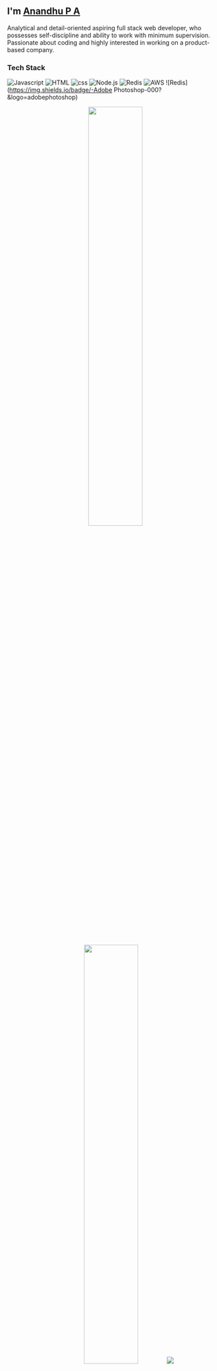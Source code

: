 <!-- <img align="left" width="150" height="150" alt="Dani Akash" src="https://img.freepik.com/free-vector/laptop-with-program-code-isometric-icon-software-development-programming-applications-dark-neon_39422-971.jpg?size=626&ext=jpg"/>
 -->
## I'm [Anandhu P A][homepage]
Analytical and detail-oriented aspiring full stack web developer, who possesses self-discipline and ability to work with minimum supervision. Passionate about coding and highly interested in working on a product-based company.
   
[homepage]: https://anandhupa1.github.io/
[github]: https://github.com/Anandhupa1

<!-- --- -->


###  Tech Stack

<!-- ![JavaScript](https://img.shields.io/badge/javascript-%23323330.svg?style=flat&logo=javascript&logoColor=%23F7DF1E) ![HTML5](https://img.shields.io/badge/html5-%23E34F26.svg?style=flat&logo=html5&logoColor=white) ![CSS3](https://img.shields.io/badge/css3-%231572B6.svg?style=flat&logo=css3&logoColor=white) ![AWS](https://img.shields.io/badge/AWS-%23FF9900.svg?style=flat&logo=amazon-aws&logoColor=white) ![Netlify](https://img.shields.io/badge/netlify-%23000000.svg?style=flat&logo=netlify&logoColor=#00C7B7) ![NodeJS](https://img.shields.io/badge/node.js-6DA55F?style=flat&logo=node.js&logoColor=white) ![Socket.io](https://img.shields.io/badge/Socket.io-black?style=flat&logo=socket.io&badgeColor=010101) ![JWT](https://img.shields.io/badge/JWT-black?style=flat&logo=JSON%20web%20tokens) ![Express.js](https://img.shields.io/badge/express.js-%23404d59.svg?style=flat&logo=express&logoColor=%2361DAFB) ![Bootstrap](https://img.shields.io/badge/bootstrap-%23563D7C.svg?style=flat&logo=bootstrap&logoColor=white) ![jQuery](https://img.shields.io/badge/jquery-%230769AD.svg?style=flat&logo=jquery&logoColor=white) ![Chart.js](https://img.shields.io/badge/chart.js-F5788D.svg?style=flat&logo=chart.js&logoColor=white) ![MongoDB](https://img.shields.io/badge/MongoDB-%234ea94b.svg?style=flat&logo=mongodb&logoColor=white) ![MySQL](https://img.shields.io/badge/mysql-%2300f.svg?style=flat&logo=mysql&logoColor=white) ![Adobe Photoshop](https://img.shields.io/badge/adobephotoshop-%2331A8FF.svg?style=flat&logo=adobephotoshop&logoColor=white) -->


![Javascript](https://img.shields.io/badge/-Javascript-000?&logo=Javascript)
![HTML](https://img.shields.io/badge/-HTML-000?&logo=HTML)
![css](https://img.shields.io/badge/-css-000?&logo=css)
![Node.js](https://img.shields.io/badge/-Node.js-000?&logo=node.js)
![Redis](https://img.shields.io/badge/-Mongodb-000?&logo=Mongodb)
![AWS](https://img.shields.io/badge/-AWS-000?&logo=Amazon-AWS&logoColor=F90)
![Redis](https://img.shields.io/badge/-Adobe Photoshop-000?&logo=adobephotoshop)




<!--git stats -->
<p align="center">
  <img height="50%" width="auto" src ="https://github-readme-stats.vercel.app/api?username=anandhupa1&show_icons=true&count_private=true&theme=darcula&hide_border=true&hide=issues,contribs&bg_color=00000000">
  <img height="50%" width="auto" src ="https://github-readme-stats.vercel.app/api/top-langs/?username=anandhupa1&layout=compact&hide_border=true&theme=darcula&bg_color=00000000&langs_count=6&hide=jupyter%20notebook,tex,css,php&exclude_repo=Pacman-AI">
  <img src ="https://github-readme-streak-stats.herokuapp.com?user=anandhupa1&theme=darcula&hide_border=true&background=FFFFFF00">
  <br>
  <br>

</p>

<!--git stats end-->



> Dream the impossible , Know that you are born in this world to do something wonderfull and unique.
> -- Sri Sri Ravishankar
</br>





<!-- ### Technologies

![HTML](https://img.shields.io/badge/-HTML-000?&logo=HTML)
![Javascript](https://img.shields.io/badge/-Javascript-000?&logo=Javascript)
![css](https://img.shields.io/badge/-css-000?&logo=css)
![Node.js](https://img.shields.io/badge/-Node.js-000?&logo=node.js)
![Redis](https://img.shields.io/badge/-Mongodb-000?&logo=Mongodb)
![Redis](https://img.shields.io/badge/-Redis-000?&logo=Redis)

![AWS](https://img.shields.io/badge/-AWS-000?&logo=Amazon-AWS&logoColor=F90)






![Spring](https://img.shields.io/badge/-Spring-000?&logo=Spring)
![TensorFlow](https://img.shields.io/badge/-TensorFlow-000?&logo=TensorFlow) -->

<!-- ### Full Stack Projects

[![](https://img.shields.io/badge/-🧬%20My%20Website-000)](https://github.com/adamalston/v2)
[![](https://img.shields.io/badge/-🦠%20COVID‑19%20Dashboard-000)](https://github.com/adamalston/COVID-19-Dashboard)
[![](https://img.shields.io/badge/-📝%20Summarizer-000)](https://github.com/adamalston/Summarizer)
[![](https://img.shields.io/badge/-🔬%20Overwatch-000)](https://github.com/adamalston/overwatch)
[![](https://img.shields.io/badge/-🛰%20KubeSat-000)](https://github.com/adamalston/kubesat)
[![](https://img.shields.io/badge/-🔊%20Voice%20Poker-000)](https://github.com/adamalston/Poker)
[![](https://img.shields.io/badge/-🗺%20PokémonGo%20Map-000)](https://github.com/adamalston/PokemonGo-Map)
 -->







### connect with me
[![LinkedIn](https://img.shields.io/badge/-LinkedIn-000?&logo=linkedIn)](https://linkedin.com/in/anandhu-p-a-953a30231) 

<!-- ![Node.js](https://img.shields.io/badge/-Node.js-000?&logo=internet) -->

